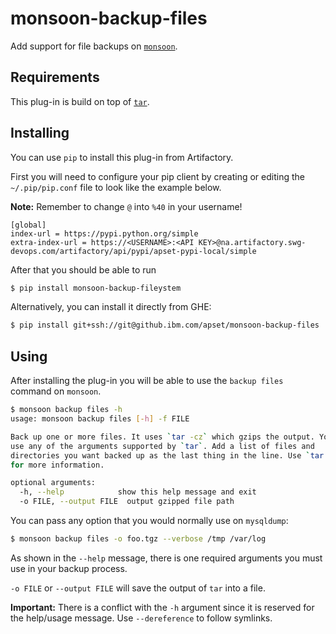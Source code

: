 # monsoon-backup-files
Add support for file backups on [`monsoon`](https://github.ibm.com/apset/monsoon).

## Requirements
This plug-in is build on top of [`tar`](https://linux.die.net/man/1/tar).

## Installing
You can use `pip` to install this plug-in from Artifactory.

First you will need to configure your pip client by creating or editing the
`~/.pip/pip.conf` file to look like the example below.

**Note:** Remember to change `@` into `%40` in your username!

```
[global]
index-url = https://pypi.python.org/simple
extra-index-url = https://<USERNAME>:<API KEY>@na.artifactory.swg-devops.com/artifactory/api/pypi/apset-pypi-local/simple
```

After that you should be able to run
```sh
$ pip install monsoon-backup-fileystem
```

Alternatively, you can install it directly from GHE:
```sh
$ pip install git+ssh://git@github.ibm.com/apset/monsoon-backup-files
```

## Using
After installing the plug-in you will be able to use the `backup files` command
on `monsoon`.

```sh
$ monsoon backup files -h
usage: monsoon backup files [-h] -f FILE

Back up one or more files. It uses `tar -cz` which gzips the output. You can
use any of the arguments supported by `tar`. Add a list of files and
directories you want backed up as the last thing in the line. Use `tar --help`
for more information.

optional arguments:
  -h, --help            show this help message and exit
  -o FILE, --output FILE  output gzipped file path
```

You can pass any option that you would normally use on `mysqldump`:

```sh
$ monsoon backup files -o foo.tgz --verbose /tmp /var/log
```

As shown in the `--help` message, there is one required arguments you
must use in your backup process.

`-o FILE` or `--output FILE` will save the output of `tar` into a
file.

**Important:** There is a conflict with the `-h` argument since it is reserved
for the help/usage message. Use `--dereference` to follow symlinks.
